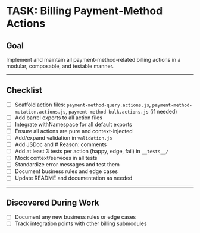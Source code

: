 # TASK: Billing Payment-Method Actions

## Goal
Implement and maintain all payment-method-related billing actions in a modular, composable, and testable manner.

---

## Checklist
- [ ] Scaffold action files: `payment-method-query.actions.js`, `payment-method-mutation.actions.js`, `payment-method-bulk.actions.js` (if needed)
- [ ] Add barrel exports to all action files
- [ ] Integrate withNamespace for all default exports
- [ ] Ensure all actions are pure and context-injected
- [ ] Add/expand validation in `validation.js`
- [ ] Add JSDoc and # Reason: comments
- [ ] Add at least 3 tests per action (happy, edge, fail) in `__tests__/`
- [ ] Mock context/services in all tests
- [ ] Standardize error messages and test them
- [ ] Document business rules and edge cases
- [ ] Update README and documentation as needed

---

## Discovered During Work
- [ ] Document any new business rules or edge cases
- [ ] Track integration points with other billing submodules 